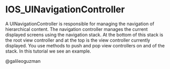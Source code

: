 # IOS_UINavigationController

A UINavigationController is responsible for managing the navigation of hierarchical content. The navigation controller manages the current displayed screens using the navigation stack. At the bottom of this stack is the root view controller and at the top is the view controller currently displayed. You use methods to push and pop view controllers on and of the stack. In this tutorial we see an example.

@galileoguzman
